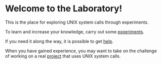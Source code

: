 # Welcome to the Laboratory!

This is the place for exploring UNIX system calls
through experiments.

To learn and increase your knowledge, carry out some [experiments](experiments/index.md).

If you need it along the way, it is possible to get 
[help](help/compile-and-run.md).

When you have gained experience, you may want to take
on the challenge of working on a real
[project](project/eesh.md) that uses
UNIX system calls.
